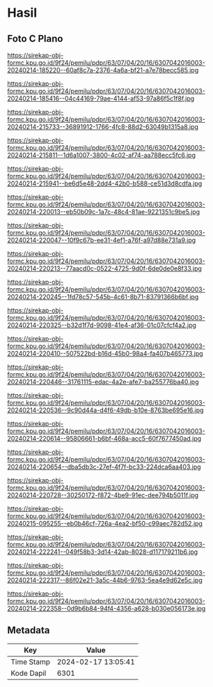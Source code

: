 # Hasil

## Foto C Plano

https://sirekap-obj-formc.kpu.go.id/9f24/pemilu/pdpr/63/07/04/20/16/6307042016003-20240214-185220--60af8c7a-2376-4a6a-bf21-a7e78becc585.jpg

https://sirekap-obj-formc.kpu.go.id/9f24/pemilu/pdpr/63/07/04/20/16/6307042016003-20240214-185416--04c44169-79ae-4144-af53-97a86f5c1f8f.jpg

https://sirekap-obj-formc.kpu.go.id/9f24/pemilu/pdpr/63/07/04/20/16/6307042016003-20240214-215733--36891912-1766-4fc8-88d2-63049b1315a8.jpg

https://sirekap-obj-formc.kpu.go.id/9f24/pemilu/pdpr/63/07/04/20/16/6307042016003-20240214-215811--1d6a1007-3800-4c02-af74-aa788ecc5fc6.jpg

https://sirekap-obj-formc.kpu.go.id/9f24/pemilu/pdpr/63/07/04/20/16/6307042016003-20240214-215941--be6d5e48-2dd4-42b0-b588-ce51d3d8cdfa.jpg

https://sirekap-obj-formc.kpu.go.id/9f24/pemilu/pdpr/63/07/04/20/16/6307042016003-20240214-220013--eb50b09c-1a7c-48c4-81ae-9221351c9be5.jpg

https://sirekap-obj-formc.kpu.go.id/9f24/pemilu/pdpr/63/07/04/20/16/6307042016003-20240214-220047--10f9c67b-ee31-4ef1-a76f-a97d88e731a9.jpg

https://sirekap-obj-formc.kpu.go.id/9f24/pemilu/pdpr/63/07/04/20/16/6307042016003-20240214-220213--77aacd0c-0522-4725-9d0f-6de0de0e8f33.jpg

https://sirekap-obj-formc.kpu.go.id/9f24/pemilu/pdpr/63/07/04/20/16/6307042016003-20240214-220245--1fd78c57-545b-4c61-8b71-83791366b6bf.jpg

https://sirekap-obj-formc.kpu.go.id/9f24/pemilu/pdpr/63/07/04/20/16/6307042016003-20240214-220325--b32d1f7d-9098-41e4-af36-01c07cfcf4a2.jpg

https://sirekap-obj-formc.kpu.go.id/9f24/pemilu/pdpr/63/07/04/20/16/6307042016003-20240214-220410--507522bd-b16d-45b0-98a4-fa407b465773.jpg

https://sirekap-obj-formc.kpu.go.id/9f24/pemilu/pdpr/63/07/04/20/16/6307042016003-20240214-220446--31761115-edac-4a2e-afe7-ba255776ba40.jpg

https://sirekap-obj-formc.kpu.go.id/9f24/pemilu/pdpr/63/07/04/20/16/6307042016003-20240214-220536--9c90d44a-d4f6-49db-b10e-8763be695e16.jpg

https://sirekap-obj-formc.kpu.go.id/9f24/pemilu/pdpr/63/07/04/20/16/6307042016003-20240214-220614--95806661-b6bf-468a-acc5-60f7677450ad.jpg

https://sirekap-obj-formc.kpu.go.id/9f24/pemilu/pdpr/63/07/04/20/16/6307042016003-20240214-220654--dba5db3c-27ef-4f7f-bc33-224dca6aa403.jpg

https://sirekap-obj-formc.kpu.go.id/9f24/pemilu/pdpr/63/07/04/20/16/6307042016003-20240214-220728--30250172-f872-4be9-91ec-dee794b5011f.jpg

https://sirekap-obj-formc.kpu.go.id/9f24/pemilu/pdpr/63/07/04/20/16/6307042016003-20240215-095255--eb0b46cf-726a-4ea2-bf50-c99aec782d52.jpg

https://sirekap-obj-formc.kpu.go.id/9f24/pemilu/pdpr/63/07/04/20/16/6307042016003-20240214-222241--049f58b3-3d14-42ab-8028-d117179211b6.jpg

https://sirekap-obj-formc.kpu.go.id/9f24/pemilu/pdpr/63/07/04/20/16/6307042016003-20240214-222317--86f02e21-3a5c-44b6-9763-5ea4e9d62e5c.jpg

https://sirekap-obj-formc.kpu.go.id/9f24/pemilu/pdpr/63/07/04/20/16/6307042016003-20240214-222358--0d9b6b84-94f4-4356-a628-b030e056173e.jpg


## Metadata

| Key        | Value               |
| ---------- | ------------------- |
| Time Stamp | 2024-02-17 13:05:41 |
| Kode Dapil | 6301                |



